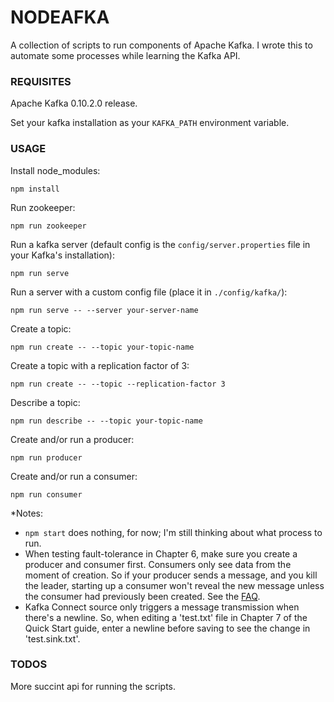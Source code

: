 # NODEAFKA

A collection of scripts to run components of Apache Kafka. I wrote this to automate some processes while learning the Kafka API.

### REQUISITES
Apache Kafka 0.10.2.0 release.

Set your kafka installation as your `KAFKA_PATH` environment variable.

### USAGE

Install node_modules:
```
npm install
```

Run zookeeper:
```
npm run zookeeper
```

Run a kafka server (default config is the `config/server.properties` file in your Kafka's installation):
```
npm run serve
```

Run a server with a custom config file (place it in `./config/kafka/`):
```
npm run serve -- --server your-server-name
```

Create a topic:
```
npm run create -- --topic your-topic-name
```

Create a topic with a replication factor of 3:
```
npm run create -- --topic --replication-factor 3
```

Describe a topic:
```
npm run describe -- --topic your-topic-name
```

Create and/or run a producer:
```
npm run producer
```

Create and/or run a consumer:
```
npm run consumer
```

*Notes:

- `npm start` does nothing, for now; I'm still thinking about what process to run.
- When testing fault-tolerance in Chapter 6, make sure you create a producer and consumer first. Consumers only see data from the moment of creation. So if your producer sends a message, and you kill the leader, starting up a consumer won't reveal the new message unless the consumer had previously been created. See the [FAQ](https://cwiki.apache.org/confluence/display/KAFKA/FAQ#FAQ-Whyisdatanotevenlydistributedamongpartitionswhenapartitioningkeyisnotspecified?).
- Kafka Connect source only triggers a message transmission when there's a newline. So, when editing a 'test.txt' file in Chapter 7 of the Quick Start guide, enter a newline before saving to see the change in 'test.sink.txt'.

### TODOS
More succint api for running the scripts.